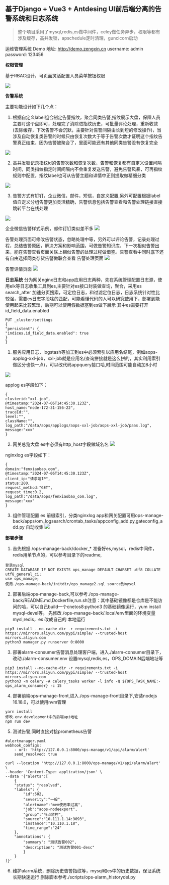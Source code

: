 
## 基于Django + Vue3 + Antdesing UI前后端分离的告警系统和日志系统
> 整个项目采用了mysql,redis,es做中间件，celey做任务异步，权限等都有涉及缓存，高并发锁，apschedule定时清理，guncicorn启动

运维管理系统 Demo 地址: http://demo.zengxin.cn
username: admin
password: 123456

**权限管理**

基于RBAC设计，可页面灵活配置人员菜单按钮权限

![](./screenshots/rbac.png)

**告警系统**

主要功能设计如下几个点：
1. 根据自定义label组合制定告警指纹，聚合同类告警,指纹展示大盘，保障人员主要盯这个盘即可，处理完了消除进指纹历史，可批量评论处理，重新收敛(去除缓存，下次告警不会沉默，主要针对告警间隔由长到短的修改操作)，当涉及自动恢复类告警的时候只由恢复次数大于等于告警次数才证明这个指纹告警真正结束，因为告警被聚合了，里面可能还有其他同类告警没有恢复完全

![](./screenshots/zhiwendapan.png)

2. 高并发锁记录指纹id的告警次数和恢复次数，告警和恢复都有自定义设置间隔时间，同类指纹指定时间间隔内不会重复发送告警，避免告警风暴，可再指纹规则中配置，指纹label也可从告警主题和详情中正则提取做精细分类

![](./screenshots/zhiwenguize.png)

3. 告警方式有钉钉，企业微信，邮件，短信，自定义配置,另外可配置根据label值自定义分组告警更加灵活精确，告警信息包括告警查看和告警处理链接直接跳转平台在线处理

![](./screenshots/alarm_type.png)

企业微信告警样式示例，邮件钉钉类似差不多
![](./screenshots/alarm_msg.png)

告警处理页面可修改告警状态，忽略处理中等，另外可以评论告警，记录处理过程，总结告警原因，解决方案和影响范围，可做告警知识库，下一次相似告警出来，能在告警查看页面关联上相似告警的处理过程做借鉴。告警查看中同时底下还有自由选择同类存货告警做联合查看
告警处理页面
![](./screenshots/alarm_deploy.png)

告警详情页面
![](./screenshots/alarm_detail.png)


**日志系统**
分为网关nginx日志和app应用日志两种，先在系统管理配置日志源，使用elk等日志收集工具到es,主要针对es接口封装做查询，聚合，采用es search_after 加速分页搜索，可定位日志，和过滤定位日志，日志系统针对性比较强，需要es日志字段啥的匹配，可能看懂代码的人可以研究使用下，部署到能使用起来比较繁琐，后期可以使用假数据塞到es做下展示
其中es需要打开id_field_data.enabled
```
PUT _cluster/settings
{
"persistent": {
"indices.id_field_data.enabled": true
}
}
```
1. 服务应用日志，logstash等加工到es中必须索引以应用名结尾，例如aops-applog-xxl-job，xxl-job就是应用名(查询拼接就是这么拼的，其实利用索引做区分也快一点)，可以改代码appquery接口哈,时间范围可能自动加8小时

![](./screenshots/applog.png)

applog es字段如下：
```
{
clusterid:"xxl-job",
@timestamp:"2024-07-06T14:45:30.123Z",
host_name:"node-172-31-156-22",
traceId:"",
level:"",
className:"",
log_path:"/data/aops/applogs/aops-xxl-job/aops-xxl-job/paas.log",
message:"xxx"
}
```

2. 网关总览大盘 es中必须有http_host字段做域名名
![](./screenshots/gateall.png)


nginxlog es字段如下：
```
{
domain:"fenxiaobao.com",
@timestamp:"2024-07-06T14:45:30.123Z",
client_ip:"请求端IP",
status:200,
request_method:"GET",
request_time:0.2,
log_path:"/data/aops/fenxiaobao_com.log",
message:"xxx"
}
```

3. 组件管理配置 es 前缀索引，分类nginxlog app和网关配置可用ops-manage-back/apps/om_logsearch/crontab_tasks/appconfig_add.py,gateconfig_add.py 自动收集
![](./screenshots/gate_compo.png)

**部署步骤**
1. 首先根据./ops-manage-back/docker_* 准备好es,mysql，redis中间件，redis用单节点的，可以参考目录下的readme,
```
登录mysql
CREATE DATABASE IF NOT EXISTS ops_manage DEFAULT CHARSET utf8 COLLATE utf8_general_ci;
use ops_manage;
使用./ops-manage-back/initdir/ops_manage2.sql source到mysql

```
2. 部署后端ops-manage-back,可以参考./ops-manage-back/README.md,Dockerfile,run.sh注意：其中基础镜像都是仓库是不能访问的哈，可以自己build一个cnetos8:python3 的基础镜像运行，yum install mysql-devel等。
先修改./ops-manage-back/.local/env里面的环境变量 mysl,redis，es 改成自己的
本地运行
```
pip3 install --no-cache-dir -r requirements.txt -i https://mirrors.aliyun.com/pypi/simple/ --trusted-host mirrors.aliyun.com
python3 manager.py runserver 0:8000
```

3. 部署alarm-consumer告警消息处理客户端，进入./alarm-consumer目录下，改动./alarm-consumer.env 设置mysql,redis,es，OPS_DOMAIN后端地址等
```
pip3 install --no-cache-dir -r requirements.txt -i https://mirrors.aliyun.com/pypi/simple/ --trusted-host mirrors.aliyun.com
python3 -m celery -A celery_tasks worker -l info -Q ${OPS_TASK_NAME:-ops_alarm_consumer} -c 15
```

4. 部署前端ops-manage-front,进入./ops-manage-front目录下,安装nodejs 16.18.0，可以使用nvm管理
```
yarn install
修改.env.development中的后端api地址
npm run dev
```

5. 测试告警,同时直接对接prometheus告警
```
#alertmanager.yaml
webhook_configs:
    - url: 'http://127.0.0.1:8000/ops-manage/v1/api/alarm/alert'
    send_resolved: true
```
```
curl --location 'http://127.0.0.1:8000/ops-manage/v1/api/alarm/alert' \
--header 'Content-Type: application/json' \
--data '{"alerts":[
    {
    "status": "resolved",
    "labels": {
        "id":502,
        "severity":"一般",
        "alertname":"mem使用率过高",
        "job":"aops-nodeexport",
        "group":"节点监控",
        "source":"10.111.1.14:9093",
        "instance":"10.110.1.18",
        "time_range":"24"
    },
    "annotations": {
        "summary": "测试告警002",
        "description": "测试告警001-desc"
        }
    }
]}'
```

6. 维护alarm系统，删除历史告警指纹等，mysql和es中的历史数据，保证系统长期快速运行
删除脚本参考./scripts/ops-alarm_historydel.py